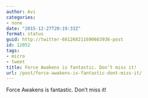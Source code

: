 ```yaml
---
author: Avi
categories:
- none
date: "2015-12-27T20:19:33Z"
format: status
guid: http://twitter-681268211690663936-post
id: 12052
tags:
- micro
- tweet
title: Force Awakens is fantastic. Don’t miss it!
url: /post/force-awakens-is-fantastic-dont-miss-it/
---
```

Force Awakens is fantastic. Don’t miss it!